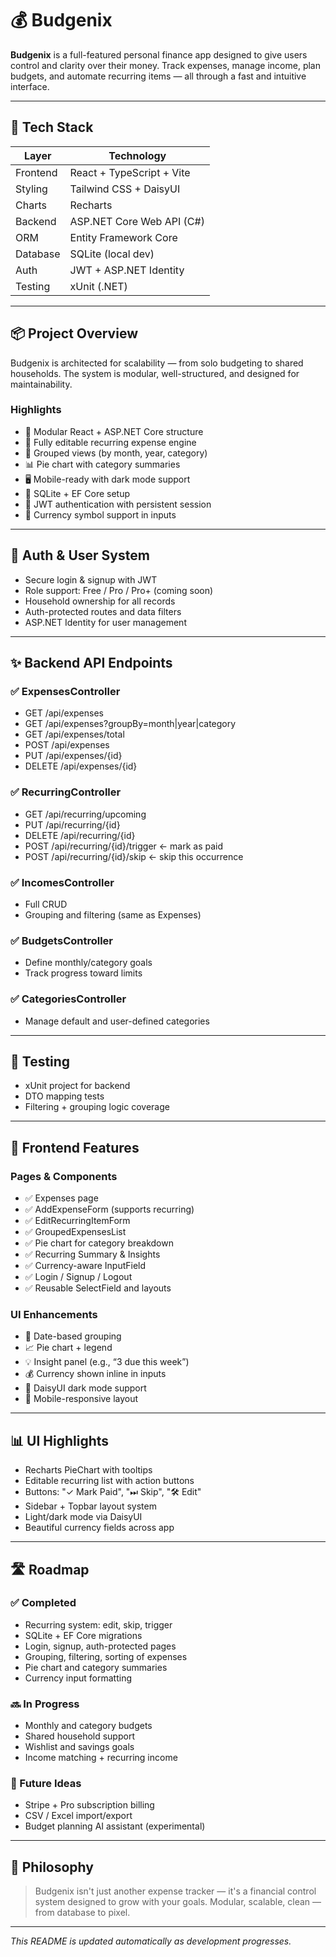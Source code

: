 # 💰 Budgenix

**Budgenix** is a full-featured personal finance app designed to give users control and clarity over their money. Track expenses, manage income, plan budgets, and automate recurring items — all through a fast and intuitive interface.

---

## 🚀 Tech Stack

| Layer       | Technology                  |
|-------------|------------------------------|
| Frontend    | React + TypeScript + Vite    |
| Styling     | Tailwind CSS + DaisyUI       |
| Charts      | Recharts                     |
| Backend     | ASP.NET Core Web API (C#)    |
| ORM         | Entity Framework Core        |
| Database    | SQLite (local dev)           |
| Auth        | JWT + ASP.NET Identity       |
| Testing     | xUnit (.NET)                 |

---

## 📦 Project Overview

Budgenix is architected for scalability — from solo budgeting to shared households. The system is modular, well-structured, and designed for maintainability.

### Highlights

- 🧩 Modular React + ASP.NET Core structure
- 🔁 Fully editable recurring expense engine
- 📆 Grouped views (by month, year, category)
- 📊 Pie chart with category summaries
- 🖥️ Mobile-ready with dark mode support
- 💾 SQLite + EF Core setup
- 🔐 JWT authentication with persistent session
- 💸 Currency symbol support in inputs

---

## 🔐 Auth & User System

- Secure login & signup with JWT
- Role support: Free / Pro / Pro+ (coming soon)
- Household ownership for all records
- Auth-protected routes and data filters
- ASP.NET Identity for user management

---

## ✨ Backend API Endpoints

### ✅ ExpensesController
- GET /api/expenses
- GET /api/expenses?groupBy=month|year|category
- GET /api/expenses/total
- POST /api/expenses
- PUT /api/expenses/{id}
- DELETE /api/expenses/{id}


### ✅ RecurringController
- GET /api/recurring/upcoming
- PUT /api/recurring/{id}
- DELETE /api/recurring/{id}
- POST /api/recurring/{id}/trigger ← mark as paid
- POST /api/recurring/{id}/skip ← skip this occurrence


### ✅ IncomesController

- Full CRUD
- Grouping and filtering (same as Expenses)

### ✅ BudgetsController

- Define monthly/category goals
- Track progress toward limits

### ✅ CategoriesController

- Manage default and user-defined categories

---

## 🧪 Testing

- xUnit project for backend
- DTO mapping tests
- Filtering + grouping logic coverage

---

## 🧩 Frontend Features

### Pages & Components

- ✅ Expenses page
- ✅ AddExpenseForm (supports recurring)
- ✅ EditRecurringItemForm
- ✅ GroupedExpensesList
- ✅ Pie chart for category breakdown
- ✅ Recurring Summary & Insights
- ✅ Currency-aware InputField
- ✅ Login / Signup / Logout
- ✅ Reusable SelectField and layouts

### UI Enhancements

- 📅 Date-based grouping
- 📈 Pie chart + legend
- 💡 Insight panel (e.g., “3 due this week”)
- 💰 Currency shown inline in inputs
- 🌙 DaisyUI dark mode support
- 📱 Mobile-responsive layout

---

## 📊 UI Highlights

- Recharts PieChart with tooltips
- Editable recurring list with action buttons
- Buttons: "✓ Mark Paid", "⏭ Skip", "🛠 Edit"
- Sidebar + Topbar layout system
- Light/dark mode via DaisyUI
- Beautiful currency fields across app

---

## 🛣 Roadmap

### ✅ Completed

- Recurring system: edit, skip, trigger
- SQLite + EF Core migrations
- Login, signup, auth-protected pages
- Grouping, filtering, sorting of expenses
- Pie chart and category summaries
- Currency input formatting

### 🔜 In Progress

- Monthly and category budgets
- Shared household support
- Wishlist and savings goals
- Income matching + recurring income

### 🚀 Future Ideas

- Stripe + Pro subscription billing
- CSV / Excel import/export
- Budget planning AI assistant (experimental)

---

## 🧠 Philosophy

> Budgenix isn't just another expense tracker — it's a financial control system designed to grow with your goals. Modular, scalable, clean — from database to pixel.

---

_This README is updated automatically as development progresses._

